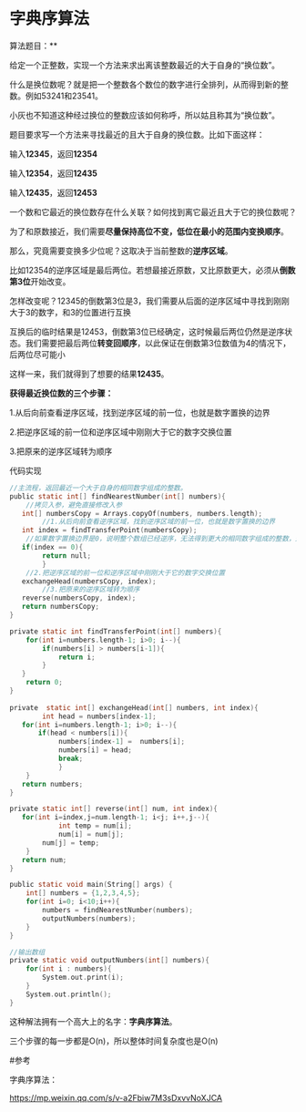 # 字典序算法

算法题目：**

给定一个正整数，实现一个方法来求出离该整数最近的大于自身的“换位数”。

什么是换位数呢？就是把一个整数各个数位的数字进行全排列，从而得到新的整数。例如53241和23541。

小灰也不知道这种经过换位的整数应该如何称呼，所以姑且称其为“换位数”。

题目要求写一个方法来寻找最近的且大于自身的换位数。比如下面这样： 

输入**12345**，返回**12354**

输入**12354**，返回**12435**

输入**12435**，返回**12453**



一个数和它最近的换位数存在什么关联？如何找到离它最近且大于它的换位数呢？

为了和原数接近，我们需要**尽量保持高位不变，低位在最小的范围内变换顺序**。

那么，究竟需要变换多少位呢？这取决于当前整数的**逆序区域**。

比如12354的逆序区域是最后两位。若想最接近原数，又比原数更大，必须从**倒数第3位**开始改变。

怎样改变呢？12345的倒数第3位是3，我们需要从后面的逆序区域中寻找到刚刚大于3的数字，和3的位置进行互换

互换后的临时结果是12453，倒数第3位已经确定，这时候最后两位仍然是逆序状态。我们需要把最后两位**转变回顺序**，以此保证在倒数第3位数值为4的情况下，后两位尽可能小

这样一来，我们就得到了想要的结果**12435**。



**获得最近换位数的三个步骤：**

1.从后向前查看逆序区域，找到逆序区域的前一位，也就是数字置换的边界

2.把逆序区域的前一位和逆序区域中刚刚大于它的数字交换位置

3.把原来的逆序区域转为顺序

代码实现

```c
//主流程，返回最近一个大于自身的相同数字组成的整数。
public static int[] findNearestNumber(int[] numbers){
    //拷贝入参，避免直接修改入参
   int[] numbersCopy = Arrays.copyOf(numbers, numbers.length);
	    //1.从后向前查看逆序区域，找到逆序区域的前一位，也就是数字置换的边界
   int index = findTransferPoint(numbersCopy);
    //如果数字置换边界是0，说明整个数组已经逆序，无法得到更大的相同数字组成的整数，返回自身
   if(index == 0){
        return null;
	    }
    //2.把逆序区域的前一位和逆序区域中刚刚大于它的数字交换位置
   exchangeHead(numbersCopy, index);
	    //3.把原来的逆序区域转为顺序
   reverse(numbersCopy, index);
   return numbersCopy;
}

private static int findTransferPoint(int[] numbers){
    for(int i=numbers.length-1; i>0; i--){
        if(numbers[i] > numbers[i-1]){
            return i;
        }
   }
    return 0;
}
	
private  static int[] exchangeHead(int[] numbers, int index){
	    int head = numbers[index-1];
   for(int i=numbers.length-1; i>0; i--){
       if(head < numbers[i]){
            numbers[index-1] =  numbers[i];
            numbers[i] = head;
            break;
	        }
    }
   return numbers;
}

private static int[] reverse(int[] num, int index){
   for(int i=index,j=num.length-1; i<j; i++,j--){
	        int temp = num[i];
	        num[i] = num[j];
        num[j] = temp;
    }
   return num;
}

public static void main(String[] args) {
    int[] numbers = {1,2,3,4,5};
    for(int i=0; i<10;i++){
        numbers = findNearestNumber(numbers);
        outputNumbers(numbers);
    }
}

//输出数组
private static void outputNumbers(int[] numbers){
    for(int i : numbers){
        System.out.print(i);
    }
    System.out.println();
}
```

这种解法拥有一个高大上的名字：**字典序算法**。

三个步骤的每一步都是O(n)，所以整体时间复杂度也是O(n)



#参考

字典序算法：

https://mp.weixin.qq.com/s/v-a2Fbiw7M3sDxvvNoXJCA





